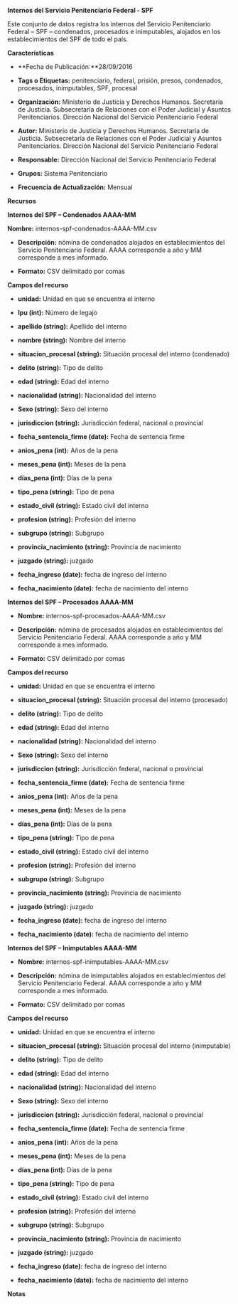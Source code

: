 **Internos del Servicio Penitenciario Federal - SPF**

Este conjunto de datos registra los internos del Servicio Penitenciario Federal – SPF – condenados, procesados e inimputables, alojados en los establecimientos del SPF de todo el país.

**Características**

-   **Fecha de Publicación:**28/09/2016

-   **Tags o Etiquetas:** penitenciario, federal, prisión, presos, condenados, procesados, inimputables, SPF, procesal

-   **Organización:** Ministerio de Justicia y Derechos Humanos. Secretaría de Justicia. Subsecretaría de Relaciones con el Poder Judicial y Asuntos Penitenciarios. Dirección Nacional del Servicio Penitenciario Federal

-   **Autor:** Ministerio de Justicia y Derechos Humanos. Secretaría de Justicia. Subsecretaría de Relaciones con el Poder Judicial y Asuntos Penitenciarios. Dirección Nacional del Servicio Penitenciario Federal

-   **Responsable:** Dirección Nacional del Servicio Penitenciario Federal

-   **Grupos:** Sistema Penitenciario

-   **Frecuencia de Actualización:** Mensual

**Recursos**

**Internos del SPF – Condenados AAAA-MM**

**Nombre:** internos-spf-condenados-AAAA-MM.csv

-   **Descripción:** nómina de condenados alojados en establecimientos del Servicio Penitenciario Federal. AAAA corresponde a año y MM corresponde a mes informado.

-   **Formato:** CSV delimitado por comas

**Campos del recurso**

-   **unidad:** Unidad en que se encuentra el interno

-   **lpu (int):** Número de legajo

-   **apellido (string):** Apellido del interno

-   **nombre (string):** Nombre del interno

-   **situacion\_procesal (string):** Situación procesal del interno (condenado)

-   **delito (string):** Tipo de delito

-   **edad (string):** Edad del interno

-   **nacionalidad (string):** Nacionalidad del interno

-   **Sexo (string):** Sexo del interno

-   **jurisdiccion (string):** Jurisdicción federal, nacional o provincial

-   **fecha\_sentencia\_firme (date):** Fecha de sentencia firme

-   **anios\_pena (int):** Años de la pena

-   **meses\_pena (int):** Meses de la pena

-   **días\_pena (int):** Días de la pena

-   **tipo\_pena (string):** Tipo de pena

-   **estado\_civil (string):** Estado civil del interno

-   **profesion (string):** Profesión del interno

-   **subgrupo (string):** Subgrupo

-   **provincia\_nacimiento (string):** Provincia de nacimiento

-   **juzgado (string):** juzgado

-   **fecha\_ingreso (date):** fecha de ingreso del interno

-   **fecha\_nacimiento (date):** fecha de nacimiento del interno

**Internos del SPF – Procesados AAAA-MM**

-   **Nombre:** internos-spf-procesados-AAAA-MM.csv

<!-- -->

-   **Descripción:** nómina de procesados alojados en establecimientos del Servicio Penitenciario Federal. AAAA corresponde a año y MM corresponde a mes informado.

<!-- -->

-   **Formato:** CSV delimitado por comas

**Campos del recurso**

-   **unidad:** Unidad en que se encuentra el interno

-   **situacion\_procesal (string):** Situación procesal del interno (procesado)

-   **delito (string):** Tipo de delito

-   **edad (string):** Edad del interno

-   **nacionalidad (string):** Nacionalidad del interno

-   **Sexo (string):** Sexo del interno

-   **jurisdiccion (string):** Jurisdicción federal, nacional o provincial

-   **fecha\_sentencia\_firme (date):** Fecha de sentencia firme

-   **anios\_pena (int):** Años de la pena

-   **meses\_pena (int):** Meses de la pena

-   **días\_pena (int):** Días de la pena

-   **tipo\_pena (string):** Tipo de pena

-   **estado\_civil (string):** Estado civil del interno

-   **profesion (string):** Profesión del interno

-   **subgrupo (string):** Subgrupo

-   **provincia\_nacimiento (string):** Provincia de nacimiento

-   **juzgado (string):** juzgado

-   **fecha\_ingreso (date):** fecha de ingreso del interno

-   **fecha\_nacimiento (date):** fecha de nacimiento del interno

**Internos del SPF – Inimputables AAAA-MM**

-   **Nombre:** internos-spf-inimputables-AAAA-MM.csv

<!-- -->

-   **Descripción:** nómina de inimputables alojados en establecimientos del Servicio Penitenciario Federal. AAAA corresponde a año y MM corresponde a mes informado.

<!-- -->

-   **Formato:** CSV delimitado por comas

**Campos del recurso**

-   **unidad:** Unidad en que se encuentra el interno

-   **situacion\_procesal (string):** Situación procesal del interno (inimputable)

-   **delito (string):** Tipo de delito

-   **edad (string):** Edad del interno

-   **nacionalidad (string):** Nacionalidad del interno

-   **Sexo (string):** Sexo del interno

-   **jurisdiccion (string):** Jurisdicción federal, nacional o provincial

-   **fecha\_sentencia\_firme (date):** Fecha de sentencia firme

-   **anios\_pena (int):** Años de la pena

-   **meses\_pena (int):** Meses de la pena

-   **días\_pena (int):** Días de la pena

-   **tipo\_pena (string):** Tipo de pena

-   **estado\_civil (string):** Estado civil del interno

-   **profesion (string):** Profesión del interno

-   **subgrupo (string):** Subgrupo

-   **provincia\_nacimiento (string):** Provincia de nacimiento

-   **juzgado (string):** juzgado

-   **fecha\_ingreso (date):** fecha de ingreso del interno

-   **fecha\_nacimiento (date):** fecha de nacimiento del interno

**Notas**
